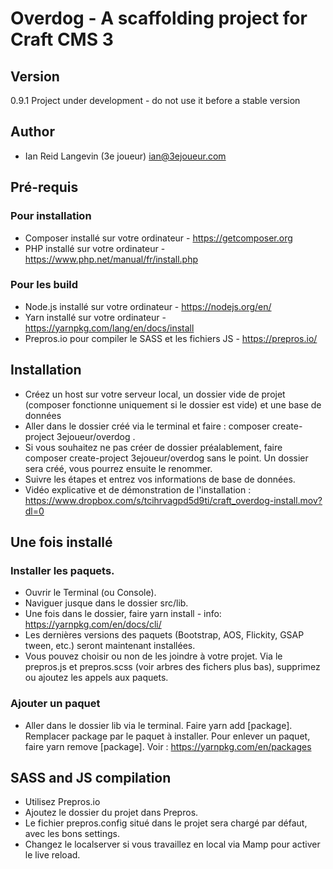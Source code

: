 
# Overdog - A scaffolding project for Craft CMS 3

## Version
0.9.1
Project under development - do not use it before a stable version

## Author
- Ian Reid Langevin (3e joueur)
ian@3ejoueur.com


## Pré-requis

### Pour installation

- Composer installé sur votre ordinateur - https://getcomposer.org
- PHP installé sur votre ordinateur - https://www.php.net/manual/fr/install.php

### Pour les build

- Node.js installé sur votre ordinateur - https://nodejs.org/en/
- Yarn installé sur votre ordinateur - https://yarnpkg.com/lang/en/docs/install
- Prepros.io pour compiler le SASS et les fichiers JS - https://prepros.io/


## Installation

- Créez un host sur votre serveur local, un dossier vide de projet (composer fonctionne uniquement si le dossier est vide) et une base de données
- Aller dans le dossier créé via le terminal et faire : composer create-project 3ejoueur/overdog .
- Si vous souhaitez ne pas créer de dossier préalablement, faire composer create-project 3ejoueur/overdog sans le point. Un dossier sera créé, vous pourrez ensuite le renommer.
- Suivre les étapes et entrez vos informations de base de données.
- Vidéo explicative et de démonstration de l'installation : https://www.dropbox.com/s/tcihrvagpd5d9ti/craft_overdog-install.mov?dl=0


## Une fois installé

### Installer les paquets.
- Ouvrir le Terminal (ou Console).
- Naviguer jusque dans le dossier src/lib.
- Une fois dans le dossier, faire yarn install - info: https://yarnpkg.com/en/docs/cli/
- Les dernières versions des paquets (Bootstrap, AOS, Flickity, GSAP tween, etc.) seront maintenant installées.
- Vous pouvez choisir ou non de les joindre à votre projet. Via le prepros.js et prepros.scss (voir arbres des fichers plus bas), supprimez ou ajoutez les appels aux paquets.

### Ajouter un paquet

- Aller dans le dossier lib via le terminal. Faire yarn add [package]. Remplacer package par le paquet à installer. Pour enlever un paquet, faire yarn remove [package]. Voir : https://yarnpkg.com/en/packages

## SASS and JS compilation

- Utilisez Prepros.io
- Ajoutez le dossier du projet dans Prepros.
- Le fichier prepros.config situé dans le projet sera chargé par défaut, avec les bons settings.
- Changez le localserver si vous travaillez en local via Mamp pour activer le live reload.
